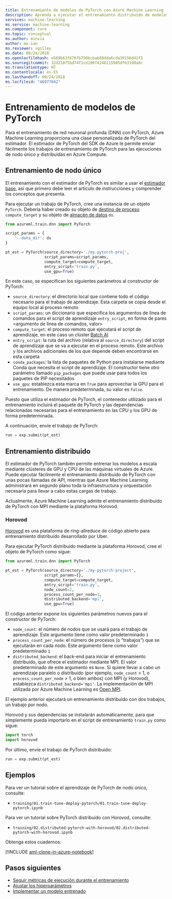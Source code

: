 ```yaml
---
title: Entrenamiento de modelos de PyTorch con Azure Machine Learning
description: Aprenda a ejecutar el entrenamiento distribuido de modelos de PyTorch y de nodo único con el estimador de PyTorch
services: machine-learning
ms.service: machine-learning
ms.component: core
ms.topic: conceptual
ms.author: minxia
author: mx-iao
ms.reviewer: sgilley
ms.date: 09/24/2018
ms.openlocfilehash: e569b63f676fb750bcbab88dda6cda39156d41f5
ms.sourcegitcommit: 32d218f5bd74f1cd106f4248115985df631d0a8c
ms.translationtype: HT
ms.contentlocale: es-ES
ms.lasthandoff: 09/24/2018
ms.locfileid: "46977042"
---
```

# <a name="how-to-train-pytorch-models"></a>Entrenamiento de modelos de PyTorch

Para el entrenamiento de red neuronal profunda (DNN) con PyTorch, Azure Machine Learning proporciona una clase personalizada de PyTorch del estimador. El estimador de PyTorch del SDK de Azure le permite enviar fácilmente los trabajos de entrenamiento de PyTorch para las ejecuciones de nodo único y distribuidas en Azure Compute.

## <a name="single-node-training"></a>Entrenamiento de nodo único
El entrenamiento con el estimador de PyTorch es similar a usar el [estimador base](how-to-train-ml-models.md), así que primero debe leer el artículo de instrucciones y comprender los conceptos que presenta.
  
Para ejecutar un trabajo de PyTorch, cree una instancia de un objeto `PyTorch`. Debería haber creado su objeto de [destino de proceso](how-to-set-up-training-targets.md#batch) `compute_target` y su objeto de [almacén de datos](how-to-access-data.md) `ds`.

```Python
from azureml.train.dnn import PyTorch

script_params = {
    '--data_dir': ds
}

pt_est = PyTorch(source_directory='./my-pytorch-proj',
                 script_params=script_params,
                 compute_target=compute_target,
                 entry_script='train.py',
                 use_gpu=True)
```

En este caso, se especifican los siguientes parámetros al constructor de PyTorch:
* `source_directory`: el directorio local que contiene todo el código necesario para el trabajo de aprendizaje. Esta carpeta se copia desde el equipo local al proceso remoto
* `script_params`: un diccionario que especifica los argumentos de línea de comandos para el script de aprendizaje `entry_script`, en forma de pares <argumento de línea de comandos, valor>
* `compute_target`: el proceso remoto que ejecutará el script de aprendizaje, en este caso un clúster [Batch AI](how-to-set-up-training-targets.md#batch)
* `entry_script`: la ruta del archivo (relativa al `source_directory`) del script de aprendizaje que se va a ejecutar en el proceso remoto. Este archivo y los archivos adicionales de los que depende deben encontrarse en esta carpeta
* `conda_packages`: la lista de paquetes de Python para instalarse mediante Conda que necesita el script de aprendizaje.
El constructor tiene otro parámetro llamado `pip_packages` que puede usar para todos los paquetes de PIP necesitados
* `use_gpu`: establezca esta marca en `True` para aprovechar la GPU para el entrenamiento. De manera predeterminada, su valor es `False`.

Puesto que utiliza el estimador de PyTorch, el contenedor utilizado para el entrenamiento incluirá el paquete de PyTorch y las dependencias relacionadas necesarias para el entrenamiento en las CPU y los GPU de forma predeterminada.

A continuación, envíe el trabajo de PyTorch:
```Python
run = exp.submit(pt_est)
```

## <a name="distributed-training"></a>Entrenamiento distribuido
El estimador de PyTorch también permite entrenar los modelos a escala mediante clústeres de GPU y CPU de las máquinas virtuales de Azure. Puede ejecutar fácilmente el entrenamiento distribuido de PyTorch con unas pocas llamadas de API, mientras que Azure Machine Learning administrará en segundo plano toda la infraestructura y orquestación necesaria para llevar a cabo estas cargas de trabajo.

Actualmente, Azure Machine Learning admite el entrenamiento distribuido de PyTorch con MPI mediante la plataforma Horovod.

### <a name="horovod"></a>Horovod
[Horovod](https://github.com/uber/horovod) es una plataforma de ring-allreduce de código abierto para entrenamiento distribuido desarrollado por Uber.

Para ejecutar PyTorch distribuido mediante la plataforma Horovod, cree el objeto de PyTorch como sigue:

```Python
from azureml.train.dnn import PyTorch

pt_est = PyTorch(source_directory='./my-pytorch-project',
                 script_params={},
                 compute_target=compute_target,
                 entry_script='train.py',
                 node_count=2,
                 process_count_per_node=1,
                 distributed_backend='mpi',
                 use_gpu=True)
```

El código anterior expone los siguientes parámetros nuevos para el constructor de PyTorch:
* `node_count`: el número de nodos que se usará para el trabajo de aprendizaje. Este argumento tiene como valor predeterminado `1`
* `process_count_per_node`: el número de procesos (o “trabajos”) que se ejecutarán en cada nodo. Este argumento tiene como valor predeterminado `1`
* `distributed_backend`: el back-end para iniciar el entrenamiento distribuido, que ofrece el estimador mediante MPI. El valor predeterminado de este argumento es `None`. Si quiere llevar a cabo un aprendizaje paralelo o distribuido (por ejemplo, `node_count` > 1, o `process_count_per_node` > 1, o bien ambos) con MPI (y Horovod), establezca `distributed_backend='mpi'`. La implementación de MPI utilizada por Azure Machine Learning es [Open MPI](https://www.open-mpi.org/).

El ejemplo anterior ejecutará un entrenamiento distribuido con dos trabajos, un trabajo por nodo.

Horovod y sus dependencias se instalarán automáticamente, para que simplemente pueda importarlo en el script de entrenamiento `train.py` como sigue:
```Python
import torch
import horovod
```

Por último, envíe el trabajo de PyTorch distribuido:
```Python
run = exp.submit(pt_est)
```

## <a name="examples"></a>Ejemplos
Para ver un tutorial sobre el aprendizaje de PyTorch de nodo único, consulte:
* `training/01.train-tune-deploy-pytorch/01.train-tune-deploy-pytorch.ipynb`

Para ver un tutorial sobre PyTorch distribuido con Horovod, consulte:
* `training/02.distributed-pytorch-with-horovod/02.distributed-pytorch-with-horovod.ipynb`

Obtenga estos cuadernos:

[!INCLUDE [aml-clone-in-azure-notebook](../../../includes/aml-clone-for-examples.md)]

## <a name="next-steps"></a>Pasos siguientes
* [Seguir métricas de ejecución durante el entrenamiento](how-to-track-experiments.md)
* [Ajustar los hiperparámetros](how-to-tune-hyperparameters.md)
* [Implementar un modelo entrenado](how-to-deploy-and-where.md)

